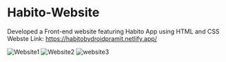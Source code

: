 # Habito-Website
Developed a Front-end website featuring Habito App using HTML and CSS <br>
Webste Link: https://habitobydroidpramit.netlify.app/



![Website1](https://github.com/goPRAMIT/Habito-Website/assets/75903538/95773faa-c655-40c5-b3cb-d619ace1d31d)
![Website2](https://github.com/goPRAMIT/Habito-Website/assets/75903538/8de2ea14-3c95-4acb-beda-38cb9bd24348)
![website3](https://github.com/goPRAMIT/Habito-Website/assets/75903538/bd3be837-87d5-43cc-b7c5-cb9f706c31c2)

